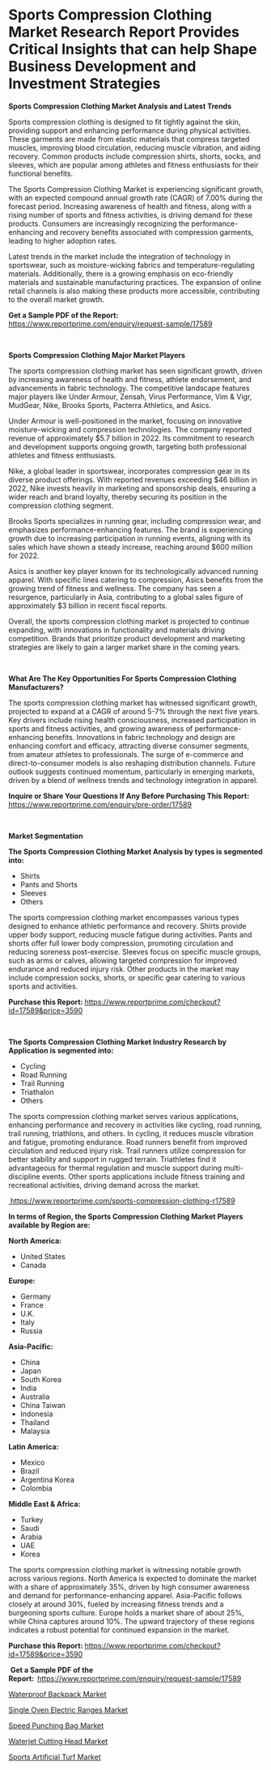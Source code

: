 <p><h1>Sports Compression Clothing Market Research Report Provides Critical Insights that can help Shape Business Development and Investment Strategies</h1></p><p><strong>Sports Compression Clothing Market Analysis and Latest Trends</strong></p>
<p><p>Sports compression clothing is designed to fit tightly against the skin, providing support and enhancing performance during physical activities. These garments are made from elastic materials that compress targeted muscles, improving blood circulation, reducing muscle vibration, and aiding recovery. Common products include compression shirts, shorts, socks, and sleeves, which are popular among athletes and fitness enthusiasts for their functional benefits.</p><p>The Sports Compression Clothing Market is experiencing significant growth, with an expected compound annual growth rate (CAGR) of 7.00% during the forecast period. Increasing awareness of health and fitness, along with a rising number of sports and fitness activities, is driving demand for these products. Consumers are increasingly recognizing the performance-enhancing and recovery benefits associated with compression garments, leading to higher adoption rates.</p><p>Latest trends in the market include the integration of technology in sportswear, such as moisture-wicking fabrics and temperature-regulating materials. Additionally, there is a growing emphasis on eco-friendly materials and sustainable manufacturing practices. The expansion of online retail channels is also making these products more accessible, contributing to the overall market growth.</p></p>
<p><strong>Get a Sample PDF of the Report:&nbsp;</strong> <a href="https://www.reportprime.com/enquiry/request-sample/17589?utm_campaign=32&utm_medium=2&utm_source=Github&utm_content=ia&utm_term=19112024&utm_id=sports-compression-clothing">https://www.reportprime.com/enquiry/request-sample/17589</a></p>
<p>&nbsp;</p>
<p><strong>Sports Compression Clothing Major Market Players</strong></p>
<p><p>The sports compression clothing market has seen significant growth, driven by increasing awareness of health and fitness, athlete endorsement, and advancements in fabric technology. The competitive landscape features major players like Under Armour, Zensah, Virus Performance, Vim & Vigr, MudGear, Nike, Brooks Sports, Pacterra Athletics, and Asics.</p><p>Under Armour is well-positioned in the market, focusing on innovative moisture-wicking and compression technologies. The company reported revenue of approximately $5.7 billion in 2022. Its commitment to research and development supports ongoing growth, targeting both professional athletes and fitness enthusiasts.</p><p>Nike, a global leader in sportswear, incorporates compression gear in its diverse product offerings. With reported revenues exceeding $46 billion in 2022, Nike invests heavily in marketing and sponsorship deals, ensuring a wider reach and brand loyalty, thereby securing its position in the compression clothing segment.</p><p>Brooks Sports specializes in running gear, including compression wear, and emphasizes performance-enhancing features. The brand is experiencing growth due to increasing participation in running events, aligning with its sales which have shown a steady increase, reaching around $600 million for 2022.</p><p>Asics is another key player known for its technologically advanced running apparel. With specific lines catering to compression, Asics benefits from the growing trend of fitness and wellness. The company has seen a resurgence, particularly in Asia, contributing to a global sales figure of approximately $3 billion in recent fiscal reports.</p><p>Overall, the sports compression clothing market is projected to continue expanding, with innovations in functionality and materials driving competition. Brands that prioritize product development and marketing strategies are likely to gain a larger market share in the coming years.</p></p>
<p>&nbsp;</p>
<p><strong>What Are The Key Opportunities For Sports Compression Clothing Manufacturers?</strong></p>
<p><p>The sports compression clothing market has witnessed significant growth, projected to expand at a CAGR of around 5-7% through the next five years. Key drivers include rising health consciousness, increased participation in sports and fitness activities, and growing awareness of performance-enhancing benefits. Innovations in fabric technology and design are enhancing comfort and efficacy, attracting diverse consumer segments, from amateur athletes to professionals. The surge of e-commerce and direct-to-consumer models is also reshaping distribution channels. Future outlook suggests continued momentum, particularly in emerging markets, driven by a blend of wellness trends and technology integration in apparel.</p></p>
<p><strong>Inquire or Share Your Questions If Any Before Purchasing This Report:</strong> <a href="https://www.reportprime.com/enquiry/pre-order/17589?utm_campaign=32&utm_medium=2&utm_source=Github&utm_content=ia&utm_term=19112024&utm_id=sports-compression-clothing">https://www.reportprime.com/enquiry/pre-order/17589</a></p>
<p>&nbsp;</p>
<p><strong>Market Segmentation</strong></p>
<p><strong>The Sports Compression Clothing Market Analysis by types is segmented into:</strong></p>
<p><ul><li>Shirts</li><li>Pants and Shorts</li><li>Sleeves</li><li>Others</li></ul></p>
<p><p>The sports compression clothing market encompasses various types designed to enhance athletic performance and recovery. Shirts provide upper body support, reducing muscle fatigue during activities. Pants and shorts offer full lower body compression, promoting circulation and reducing soreness post-exercise. Sleeves focus on specific muscle groups, such as arms or calves, allowing targeted compression for improved endurance and reduced injury risk. Other products in the market may include compression socks, shorts, or specific gear catering to various sports and activities.</p></p>
<p><strong>Purchase this Report:&nbsp;</strong><a href="https://www.reportprime.com/checkout?id=17589&price=3590&utm_campaign=32&utm_medium=2&utm_source=Github&utm_content=ia&utm_term=19112024&utm_id=sports-compression-clothing">https://www.reportprime.com/checkout?id=17589&price=3590</a></p>
<p>&nbsp;</p>
<p><strong>The Sports Compression Clothing Market Industry Research by Application is segmented into:</strong></p>
<p><ul><li>Cycling</li><li>Road Running</li><li>Trail Running</li><li>Triathalon</li><li>Others</li></ul></p>
<p><p>The sports compression clothing market serves various applications, enhancing performance and recovery in activities like cycling, road running, trail running, triathlons, and others. In cycling, it reduces muscle vibration and fatigue, promoting endurance. Road runners benefit from improved circulation and reduced injury risk. Trail runners utilize compression for better stability and support in rugged terrain. Triathletes find it advantageous for thermal regulation and muscle support during multi-discipline events. Other sports applications include fitness training and recreational activities, driving demand across the market.</p></p>
<p><a href="https://www.reportprime.com/sports-compression-clothing-r17589?utm_campaign=32&utm_medium=2&utm_source=Github&utm_content=ia&utm_term=19112024&utm_id=sports-compression-clothing">&nbsp;https://www.reportprime.com/sports-compression-clothing-r17589</a></p>
<p><strong>In terms of Region, the Sports Compression Clothing Market Players available by Region are:</strong></p>
<p>
    <p> <strong> North America: </strong>
        <ul>
            <li>United States</li>
            <li>Canada</li>
        </ul>
        </p> 
    <p> <strong> Europe: </strong>
        <ul>
            <li>Germany</li>
            <li>France</li>
            <li>U.K.</li>
            <li>Italy</li>
            <li>Russia</li>
        </ul>
        </p> 
    <p> <strong> Asia-Pacific: </strong>
        <ul>
            <li>China</li>
            <li>Japan</li>
            <li>South Korea</li>
            <li>India</li>
            <li>Australia</li>
            <li>China Taiwan</li>
            <li>Indonesia</li>
            <li>Thailand</li>
            <li>Malaysia</li>
        </ul>
        </p> 
    <p> <strong> Latin America: </strong>
        <ul>
            <li>Mexico</li>
            <li>Brazil</li>
            <li>Argentina Korea</li>
            <li>Colombia</li>
        </ul>
        </p> 
    <p> <strong> Middle East & Africa: </strong>
        <ul>
            <li>Turkey</li>
            <li>Saudi</li>
            <li>Arabia</li>
            <li>UAE</li>
            <li>Korea</li>
        </ul>
    </p>
    </p>
<p><p>The sports compression clothing market is witnessing notable growth across various regions. North America is expected to dominate the market with a share of approximately 35%, driven by high consumer awareness and demand for performance-enhancing apparel. Asia-Pacific follows closely at around 30%, fueled by increasing fitness trends and a burgeoning sports culture. Europe holds a market share of about 25%, while China captures around 10%. The upward trajectory of these regions indicates a robust potential for continued expansion in the market.</p></p>
<p><strong>Purchase this Report: </strong><a href="https://www.reportprime.com/checkout?id=17589&price=3590&utm_campaign=32&utm_medium=2&utm_source=Github&utm_content=ia&utm_term=19112024&utm_id=sports-compression-clothing">https://www.reportprime.com/checkout?id=17589&price=3590</a></p>
<p>&nbsp;<strong>Get a Sample PDF of the Report:&nbsp;&nbsp;</strong><a href="https://www.reportprime.com/enquiry/request-sample/17589?utm_campaign=32&utm_medium=2&utm_source=Github&utm_content=ia&utm_term=19112024&utm_id=sports-compression-clothing">https://www.reportprime.com/enquiry/request-sample/17589</a></p>
<p><strong></strong></p>
<p><p><a href="https://issuu.com/reportprime-2/docs/waterproof-backpack-market-size-203_f8f4c643a9f1e5?utm_campaign=32&utm_medium=2&utm_source=Github&utm_content=ia&utm_term=19112024&utm_id=sports-compression-clothing">Waterproof Backpack Market</a></p><p><a href="https://www.linkedin.com/pulse/single-oven-electric-ranges-market-penetration-strategies-0hsre?utm_campaign=32&utm_medium=2&utm_source=Github&utm_content=ia&utm_term=19112024&utm_id=sports-compression-clothing">Single Oven Electric Ranges Market</a></p><p><a href="https://github.com/ashepherd82/Market-Research-Report-List-6/blob/main/speed-punching-bag-market.md?utm_campaign=32&utm_medium=2&utm_source=Github&utm_content=ia&utm_term=19112024&utm_id=sports-compression-clothing">Speed Punching Bag Market</a></p><p><a href="https://issuu.com/reportprime-2/docs/waterjet-cutting-head-market-size-2_0a6a141bd73fbd?utm_campaign=32&utm_medium=2&utm_source=Github&utm_content=ia&utm_term=19112024&utm_id=sports-compression-clothing">Waterjet Cutting Head Market</a></p><p><a href="https://github.com/JakirUddin651/Market-Research-Report-List-1/blob/main/sports-artificial-turf-market.md?utm_campaign=32&utm_medium=2&utm_source=Github&utm_content=ia&utm_term=19112024&utm_id=sports-compression-clothing">Sports Artificial Turf Market</a></p></p>
